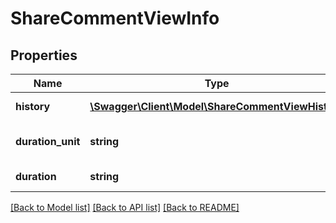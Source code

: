# ShareCommentViewInfo

## Properties
Name | Type | Description | Notes
------------ | ------------- | ------------- | -------------
**history** | [**\Swagger\Client\Model\ShareCommentViewHistory**](ShareCommentViewHistory.md) | History of asset | 
**duration_unit** | **string** | Duration unit of asset | 
**duration** | **string** | Duration of asset | 

[[Back to Model list]](../README.md#documentation-for-models) [[Back to API list]](../README.md#documentation-for-api-endpoints) [[Back to README]](../README.md)


